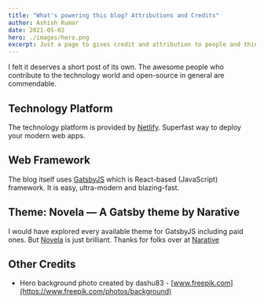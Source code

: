 ```yaml
---
title: "What's powering this blog? Attributions and Credits"
author: Ashish Kumar
date: 2021-05-02
hero: ./images/hero.png
excerpt: Just a page to gives credit and attribution to people and things which are making this blog possible.
---
```

I felt it deserves a short post of its own. The awesome people who contribute to the technology world and open-source in general are commendable.

## Technology Platform
The technology platform is provided by [Netlify](https://www.netlify.com/). Superfast way to deploy your modern web apps.

## Web Framework
The blog itself uses [GatsbyJS](https://www.gatsbyjs.com/) which is React-based (JavaScript) framework. It is easy, ultra-modern and blazing-fast.

## Theme: Novela — A Gatsby theme by Narative
I would have explored every available theme for GatsbyJS including paid ones. But [Novela](https://github.com/narative/gatsby-theme-novela) is just brilliant. Thanks for folks over at [Narative](https://github.com/narative)

## Other Credits
* Hero background photo created by dashu83 - [www.freepik.com](https://www.freepik.com/photos/background)
